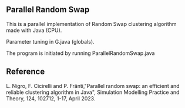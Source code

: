 ## Parallel Random Swap

This is a parallel implementation of Random Swap clustering algorithm made with Java (CPU).

Parameter tuning in G.java (globals).

The program is initiated by running ParallelRandomSwap.java

## Reference

L. Nigro, F. Cicirelli and P. Fränti,"Parallel random swap: an efficient and reliable clustering algorithm in Java", Simulation Modelling Practice and Theory, 124, 102712, 1-17, April 2023.
